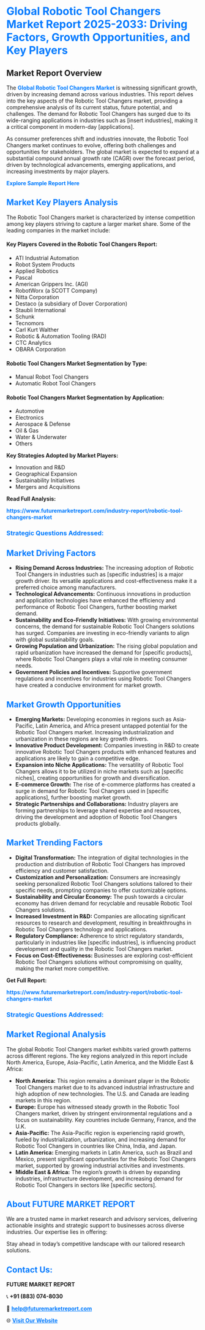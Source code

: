 <h1 style="color: #007BFF;">Global Robotic Tool Changers Market Report 2025-2033: Driving Factors, Growth Opportunities, and Key Players</h1>

<section id="overview">
<h2>Market Report Overview</h2>
<p>The <a href="https://www.futuremarketreport.com/industry-report/robotic-tool-changers-market" style="color: #007BFF; text-decoration: none;"><strong>Global Robotic Tool Changers Market</strong></a> is witnessing significant growth, driven by increasing demand across various industries. This report delves into the key aspects of the Robotic Tool Changers market, providing a comprehensive analysis of its current status, future potential, and challenges. The demand for Robotic Tool Changers has surged due to its wide-ranging applications in industries such as [insert industries], making it a critical component in modern-day [applications].</p>
<p>As consumer preferences shift and industries innovate, the Robotic Tool Changers market continues to evolve, offering both challenges and opportunities for stakeholders. The global market is expected to expand at a substantial compound annual growth rate (CAGR) over the forecast period, driven by technological advancements, emerging applications, and increasing investments by major players.</p>
</section>

<section id="overview">
<p><a href="https://www.futuremarketreport.com/request-sample/reportId=87305" style="color: #007BFF; text-decoration: none;"><strong>Explore Sample Report Here</strong></a></p>
</section>

<section id="key-players">
<h2 style="color: #007BFF;">Market Key Players Analysis</h2>
<p>The Robotic Tool Changers market is characterized by intense competition among key players striving to capture a larger market share. Some of the leading companies in the market include:</p>
<h4>Key Players Covered in the Robotic Tool Changers Report:</h4>
<ul><li>ATI Industrial Automation</li><li>Robot System Products</li><li>Applied Robotics</li><li>Pascal</li><li>American Grippers Inc. (AGI)</li><li>RobotWorx (a SCOTT Company)</li><li>Nitta Corporation</li><li>Destaco (a subsidiary of Dover Corporation)</li><li>Staubli International</li><li>Schunk</li><li>Tecnomors</li><li>Carl Kurt Walther</li><li>Robotic &amp; Automation Tooling (RAD)</li><li>CTC Analytics</li><li>OBARA Corporation</li></ul>
<h4>Robotic Tool Changers Market Segmentation by Type:</h4>
<ul><li>Manual Robot Tool Changers</li><li>Automatic Robot Tool Changers</li></ul>

<h4>Robotic Tool Changers Market Segmentation by Application:</h4>
<ul><li>Automotive</li><li>Electronics</li><li>Aerospace &amp; Defense</li><li>Oil &amp; Gas</li><li>Water &amp; Underwater</li><li>Others</li></ul>
<p><strong>Key Strategies Adopted by Market Players:</strong></p>
<ul>
<li>Innovation and R&D</li>
<li>Geographical Expansion</li>
<li>Sustainability Initiatives</li>
<li>Mergers and Acquisitions</li>
</ul>
</section>

<section>
<p><strong>Read Full Analysis: </strong></p><a href="https://www.futuremarketreport.com/industry-report/robotic-tool-changers-market" style="color: #007BFF; text-decoration: none;"><strong>https://www.futuremarketreport.com/industry-report/robotic-tool-changers-market</strong></a>
<h3 style="color: #007BFF;">Strategic Questions Addressed:</h3>
</section>

<section id="driving-factors">
<h2 style="color: #007BFF;">Market Driving Factors</h2>
<ul>
<li><strong>Rising Demand Across Industries:</strong> The increasing adoption of Robotic Tool Changers in industries such as [specific industries] is a major growth driver. Its versatile applications and cost-effectiveness make it a preferred choice among manufacturers.</li>
<li><strong>Technological Advancements:</strong> Continuous innovations in production and application technologies have enhanced the efficiency and performance of Robotic Tool Changers, further boosting market demand.</li>
<li><strong>Sustainability and Eco-Friendly Initiatives:</strong> With growing environmental concerns, the demand for sustainable Robotic Tool Changers solutions has surged. Companies are investing in eco-friendly variants to align with global sustainability goals.</li>
<li><strong>Growing Population and Urbanization:</strong> The rising global population and rapid urbanization have increased the demand for [specific products], where Robotic Tool Changers plays a vital role in meeting consumer needs.</li>
<li><strong>Government Policies and Incentives:</strong> Supportive government regulations and incentives for industries using Robotic Tool Changers have created a conducive environment for market growth.</li>
</ul>
</section>

<section id="growth-opportunities">
<h2 style="color: #007BFF;">Market Growth Opportunities</h2>
<ul>
<li><strong>Emerging Markets:</strong> Developing economies in regions such as Asia-Pacific, Latin America, and Africa present untapped potential for the Robotic Tool Changers market. Increasing industrialization and urbanization in these regions are key growth drivers.</li>
<li><strong>Innovative Product Development:</strong> Companies investing in R&D to create innovative Robotic Tool Changers products with enhanced features and applications are likely to gain a competitive edge.</li>
<li><strong>Expansion into Niche Applications:</strong> The versatility of Robotic Tool Changers allows it to be utilized in niche markets such as [specific niches], creating opportunities for growth and diversification.</li>
<li><strong>E-commerce Growth:</strong> The rise of e-commerce platforms has created a surge in demand for Robotic Tool Changers used in [specific applications], further boosting market growth.</li>
<li><strong>Strategic Partnerships and Collaborations:</strong> Industry players are forming partnerships to leverage shared expertise and resources, driving the development and adoption of Robotic Tool Changers products globally.</li>
</ul>
</section>

<section id="trending-factors">
<h2 style="color: #007BFF;">Market Trending Factors</h2>
<ul>
<li><strong>Digital Transformation:</strong> The integration of digital technologies in the production and distribution of Robotic Tool Changers has improved efficiency and customer satisfaction.</li>
<li><strong>Customization and Personalization:</strong> Consumers are increasingly seeking personalized Robotic Tool Changers solutions tailored to their specific needs, prompting companies to offer customizable options.</li>
<li><strong>Sustainability and Circular Economy:</strong> The push towards a circular economy has driven demand for recyclable and reusable Robotic Tool Changers solutions.</li>
<li><strong>Increased Investment in R&D:</strong> Companies are allocating significant resources to research and development, resulting in breakthroughs in Robotic Tool Changers technology and applications.</li>
<li><strong>Regulatory Compliance:</strong> Adherence to strict regulatory standards, particularly in industries like [specific industries], is influencing product development and quality in the Robotic Tool Changers market.</li>
<li><strong>Focus on Cost-Effectiveness:</strong> Businesses are exploring cost-efficient Robotic Tool Changers solutions without compromising on quality, making the market more competitive.</li>
</ul>
</section>

<section>
<p><strong>Get Full Report: </strong></p><a href="https://www.futuremarketreport.com/industry-report/robotic-tool-changers-market" style="color: #007BFF; text-decoration: none;"><strong>https://www.futuremarketreport.com/industry-report/robotic-tool-changers-market</strong></a>
<h3 style="color: #007BFF;">Strategic Questions Addressed:</h3>
</section>


<section id="regional-analysis">
<h2 style="color: #007BFF;">Market Regional Analysis</h2>
<p>The global Robotic Tool Changers market exhibits varied growth patterns across different regions. The key regions analyzed in this report include North America, Europe, Asia-Pacific, Latin America, and the Middle East & Africa:</p>
<ul>
<li><strong>North America:</strong> This region remains a dominant player in the Robotic Tool Changers market due to its advanced industrial infrastructure and high adoption of new technologies. The U.S. and Canada are leading markets in this region.</li>
<li><strong>Europe:</strong> Europe has witnessed steady growth in the Robotic Tool Changers market, driven by stringent environmental regulations and a focus on sustainability. Key countries include Germany, France, and the U.K.</li>
<li><strong>Asia-Pacific:</strong> The Asia-Pacific region is experiencing rapid growth, fueled by industrialization, urbanization, and increasing demand for Robotic Tool Changers in countries like China, India, and Japan.</li>
<li><strong>Latin America:</strong> Emerging markets in Latin America, such as Brazil and Mexico, present significant opportunities for the Robotic Tool Changers market, supported by growing industrial activities and investments.</li>
<li><strong>Middle East & Africa:</strong> The region’s growth is driven by expanding industries, infrastructure development, and increasing demand for Robotic Tool Changers in sectors like [specific sectors].</li>
</ul>
</section>

<footer>
<h2 style="color: #007BFF;">About FUTURE MARKET REPORT</h2>
<p>We are a trusted name in market research and advisory services, delivering actionable insights and strategic support to businesses across diverse industries. Our expertise lies in offering:</p>

<p>Stay ahead in today’s competitive landscape with our tailored research solutions.</p>

<h2 style="color: #007BFF;">Contact Us:</h2>
<p><strong>FUTURE MARKET REPORT</strong></p>
<p>📞 <strong>+91 (883) 074-8030</strong></p>
<p>📧 <strong><a href="mailto:help@futuremarketreport.com" style="color: #007BFF;">help@futuremarketreport.com</a></strong></p>
<p>🌐 <strong><a href="https://www.futuremarketreport.com/" style="color: #007BFF;">Visit Our Website</a></strong></p>
</footer>